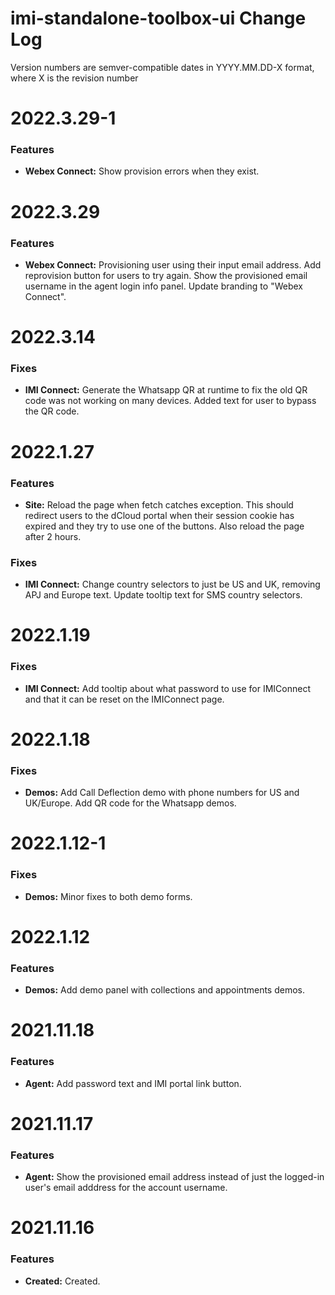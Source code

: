 # imi-standalone-toolbox-ui Change Log

Version numbers are semver-compatible dates in YYYY.MM.DD-X format,
where X is the revision number


# 2022.3.29-1

### Features
* **Webex Connect:** Show provision errors when they exist.


# 2022.3.29

### Features
* **Webex Connect:** Provisioning user using their input email address. Add
reprovision button for users to try again. Show the provisioned email username
in the agent login info panel.	Update branding to "Webex Connect".


# 2022.3.14

### Fixes
* **IMI Connect:** Generate the Whatsapp QR at runtime to fix the old QR code
was not working on many devices. Added text for user to bypass the QR code.


# 2022.1.27

### Features
* **Site:** Reload the page when fetch catches exception. This should redirect
users to the dCloud portal when their session cookie has expired and they try
to use one of the buttons. Also reload the page after 2 hours.


### Fixes
* **IMI Connect:** Change country selectors to just be US and UK, removing APJ
and Europe text. Update tooltip text for SMS country selectors. 


# 2022.1.19

### Fixes
* **IMI Connect:** Add tooltip about what password to use for IMIConnect and 
that it can be reset on the IMIConnect page.


# 2022.1.18

### Fixes
* **Demos:** Add Call Deflection demo with phone numbers for US and UK/Europe.
Add QR code for the Whatsapp demos.


# 2022.1.12-1

### Fixes
* **Demos:** Minor fixes to both demo forms.


# 2022.1.12

### Features
* **Demos:** Add demo panel with collections and appointments demos.


# 2021.11.18

### Features
* **Agent:** Add password text and IMI portal link button.


# 2021.11.17

### Features
* **Agent:** Show the provisioned email address instead of just the logged-in
user's email adddress for the account username.


# 2021.11.16

### Features
* **Created:** Created.
